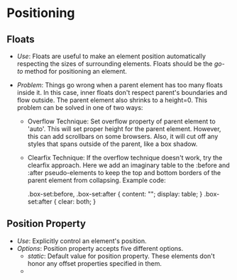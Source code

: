 # Positioning

## Floats
- *Use*: Floats are useful to make an element position automatically respecting the sizes of surrounding elements. Floats should be the _go-to_ method for positioning an element.
- *Problem*: Things go wrong when a parent element has too many floats inside it. In this case, inner floats don't respect parent's boundaries and flow outside. The parent element also shrinks to a height=0. This problem can be solved in one of two ways:

  - Overflow Technique:  Set overflow property of parent element to 'auto'. This will set proper height for the parent element. However, this can add scrollbars on some browsers. Also, it will cut off any styles that spans outside of the parent, like a box shadow.
  - Clearfix Technique: If the overflow technique doesn't work, try the clearfix approach. Here we add an imaginary table to the :before and :after pseudo-elements to keep the top and bottom borders of the parent element from collapsing. Example code:

    .box-set:before,
    .box-set:after {
          content: "";
            display: table;
    }
    .box-set:after {
          clear: both;
    }

## Position Property
- *Use*: Explicitly control an element's position. 
- *Options*: Position property accepts five different options.
    - _static_: Default value for position property. These elements don't honor any offset properties specified in them.
    - 
